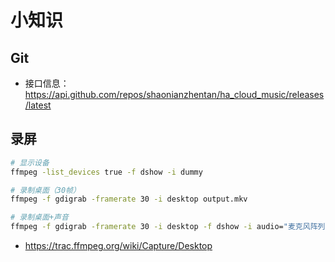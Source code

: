 # 小知识


## Git

- 接口信息：https://api.github.com/repos/shaonianzhentan/ha_cloud_music/releases/latest

## 录屏

```bash
# 显示设备
ffmpeg -list_devices true -f dshow -i dummy

# 录制桌面（30帧）
ffmpeg -f gdigrab -framerate 30 -i desktop output.mkv

# 录制桌面+声音
ffmpeg -f gdigrab -framerate 30 -i desktop -f dshow -i audio="麦克风阵列 (Realtek(R) Audio)" output.mkv
```
- https://trac.ffmpeg.org/wiki/Capture/Desktop
